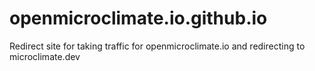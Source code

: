 # openmicroclimate.io.github.io
Redirect site for taking traffic for openmicroclimate.io and redirecting to microclimate.dev
